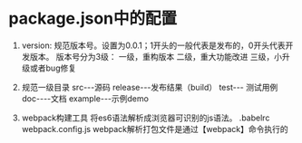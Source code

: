# package.json中的配置
1. version: 规范版本号。设置为0.0.1；1开头的一般代表是发布的，0开头代表开发版本。
    版本号分为3级：
    一级，重构版本
    二级，重大功能改进
    三级，小升级或者bug修复

2. 规范一级目录
    src---源码
    release---发布结果（build）
    test--- 测试用例
    doc----文档
    example---示例demo

3. webpack构建工具
    将es6语法解析成浏览器可识别的js语法。
    .babelrc
    webpack.config.js
    webpack解析打包文件是通过【webpack】命令执行的
